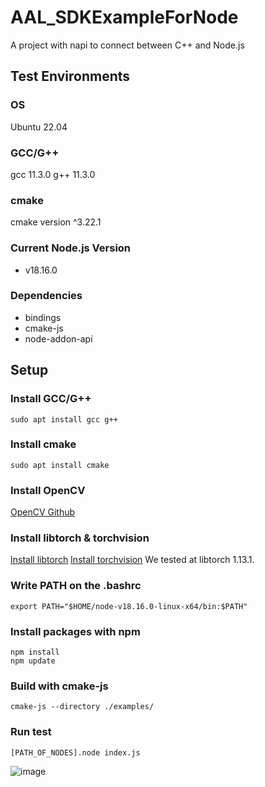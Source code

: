 # AAL_SDKExampleForNode
A project with napi to connect between C++ and Node.js

## Test Environments
### OS
Ubuntu 22.04
### GCC/G++
gcc 11.3.0
g++ 11.3.0
### cmake
cmake version ^3.22.1
### Current Node.js Version
 - v18.16.0
### Dependencies
 - bindings
 - cmake-js
 - node-addon-api

## Setup
### Install GCC/G++
```
sudo apt install gcc g++
```

### Install cmake
```
sudo apt install cmake
```

### Install OpenCV
[OpenCV Github](https://github.com/opencv/opencv)

### Install libtorch & torchvision
[Install libtorch](https://pytorch.org/get-started/locally/)
[Install torchvision](https://github.com/pytorch/vision)
We tested at libtorch 1.13.1.

### Write PATH on the .bashrc
```
export PATH="$HOME/node-v18.16.0-linux-x64/bin:$PATH"
```

### Install packages with npm
```
npm install
npm update
```

### Build with cmake-js
```
cmake-js --directory ./examples/
```

### Run test
```
[PATH_OF_NODES].node index.js
```
![image](https://github.com/AlcheraInc/AAL_SDKExampleForNode/assets/106507679/59455a7e-4ab0-4da6-a968-6a5b6a3e7445)
